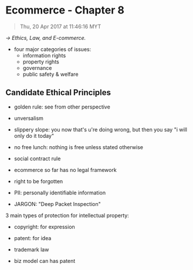 # Ecommerce - Chapter 8
> Thu, 20 Apr 2017 at 11:46:16 MYT

*→ Ethics, Law, and E-commerce.*

- four major categories of issues:
    - information rights
    - property rights
    - governance
    - public safety & welfare

## Candidate Ethical Principles
- golden rule: see from other perspective
- unversalism
- slippery slope: you now that's u're doing wrong, but then you say "i will only do it today"
- no free lunch: nothing is free unless stated otherwise
- social contract rule



- ecommerce so far has no legal framework
- right to be forgotten
- PII: personally identifiable information
- JARGON: "Deep Packet Inspection"


3 main types of protection for intellectual property:
- copyright: for expression
- patent: for idea
- trademark law

- biz model can has patent
